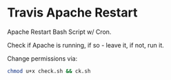 # Travis Apache Restart
Apache Restart Bash Script w/ Cron.

Check if Apache is running, if so - leave it, if not, run it.

Change permissions via:
```bash
chmod u+x check.sh && ck.sh
```
